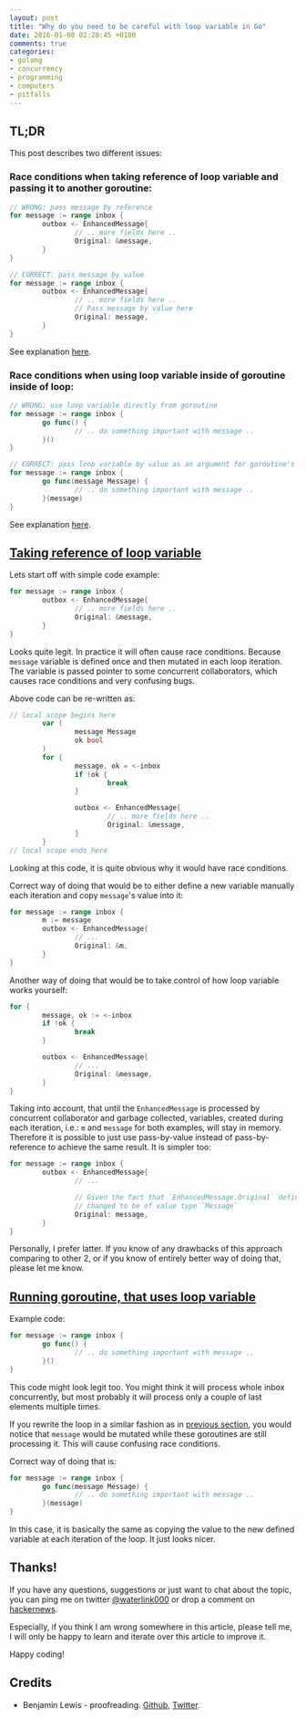 ```yaml
---
layout: post
title: "Why do you need to be careful with loop variable in Go"
date: 2016-01-08 02:28:45 +0100
comments: true
categories: 
- golang
- concurrency
- programming
- computers
- pitfalls
---
```


## TL;DR

This post describes two different issues:

### Race conditions when taking reference of loop variable and passing it to another goroutine:

```go
// WRONG: pass message by reference
for message := range inbox {
        outbox <- EnhancedMessage{
                // .. more fields here ..
                Original: &message,
        }
}

// CORRECT: pass message by value
for message := range inbox {
        outbox <- EnhancedMessage{
                // .. more fields here ..
                // Pass message by value here
                Original: message,
        }
}
```

See explanation [here](#taking_reference_of_loop_variable).

### Race conditions when using loop variable inside of goroutine inside of loop:

```go
// WRONG: use loop variable directly from goroutine
for message := range inbox {
        go func() {
                // .. do something important with message ..
        }()
}

// CORRECT: pass loop variable by value as an argument for goroutine's function
for message := range inbox {
        go func(message Message) {
                // .. do something important with message ..
        }(message)
}
```

See explanation [here](#running_goroutine_that_uses_loop_variable).

## <a href="#taking_reference_of_loop_variable" id="taking_reference_of_loop_variable">Taking reference of loop variable</a>

Lets start off with simple code example:

```go
for message := range inbox {
        outbox <- EnhancedMessage{
                // .. more fields here ..
                Original: &message,
        }
}
```

Looks quite legit. In practice it will often cause race conditions. Because
`message` variable is defined once and then mutated in each loop iteration. The
variable is passed pointer to some concurrent collaborators, which causes race
conditions and very confusing bugs.

Above code can be re-written as:

```go
// local scope begins here
        var (
                message Message
                ok bool
        )
        for {
                message, ok = <-inbox
                if !ok {
                        break
                }

                outbox <- EnhancedMessage{
                        // .. more fields here ..
                        Original: &message,
                }
        }
// local scope ends here
```

Looking at this code, it is quite obvious why it would have race conditions.

Correct way of doing that would be to either define a new variable manually
each iteration and copy `message`'s value into it:

```go
for message := range inbox {
        m := message
        outbox <- EnhancedMessage{
                // ...
                Original: &m,
        }
}
```

Another way of doing that would be to take control of how loop variable works
yourself:

```go
for {
        message, ok := <-inbox
        if !ok {
                break
        }

        outbox <- EnhancedMessage{
                // ...
                Original: &message,
        }
}
```

Taking into account, that until the `EnhancedMessage` is processed by
concurrent collaborator and garbage collected, variables, created during each
iteration, i.e.: `m` and `message` for both examples, will stay in memory.
Therefore it is possible to just use pass-by-value instead of
pass-by-reference to achieve the same result. It is simpler too:

```go
for message := range inbox {
        outbox <- EnhancedMessage{
                // ...

                // Given the fact that `EnhancedMessage.Original` definition
                // changed to be of value type `Message`
                Original: message,
        }
}
```

Personally, I prefer latter. If you know of any drawbacks of this approach
comparing to other 2, or if you know of entirely better way of doing that,
please let me know.

## <a href="#running_goroutine_that_uses_loop_variable" id="running_goroutine_that_uses_loop_variable">Running goroutine, that uses loop variable</a>

Example code:

```go
for message := range inbox {
        go func() {
                // .. do something important with message ..
        }()
}
```

This code might look legit too. You might think it will process whole inbox
concurrently, but most probably it will process only a couple of last elements
multiple times.

If you rewrite the loop in a similar fashion as in
[previous section](#taking_reference_of_loop_variable), you would notice that
`message` would be mutated while these goroutines are still processing it. This
will cause confusing race conditions.

Correct way of doing that is:

```go
for message := range inbox {
        go func(message Message) {
                // .. do something important with message ..
        }(message)
}
```

In this case, it is basically the same as copying the value to the new defined
variable at each iteration of the loop. It just looks nicer.

## Thanks!

If you have any questions, suggestions or just want to chat about the topic,
you can ping me on twitter [@waterlink000](https://twitter.com/waterlink000) or
drop a comment on [hackernews](https://news.ycombinator.com/item?id=10864593).

Especially, if you think I am wrong somewhere in this article, please tell me,
I will only be happy to learn and iterate over this article to improve it.

Happy coding!

## Credits

- Benjamin Lewis - proofreading. [Github](https://github.com/23inhouse/),
  [Twitter](https://twitter.com/23inhouse).
